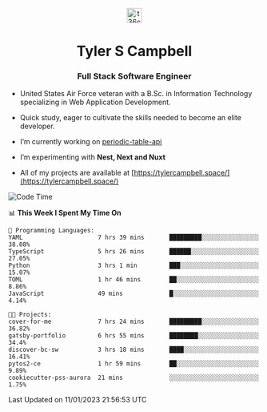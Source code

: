 <p align="center">
<a href="https://www.linkedin.com/in/t36campbell" target="blank"><img align="center" src="https://ik.imagekit.io/t36campbell/Portfolio/linkedin.png.original_m8bbGgPh6.png" alt="t36campbell" height="30" width="30" /></a>
</p>
<h1 align="center">Tyler S Campbell</h1>
<h3 align="center">Full Stack Software Engineer</h3>

* United States Air Force veteran with a B.Sc. in Information Technology specializing in Web Application Development. 

* Quick study, eager to cultivate the skills needed to become an elite developer.

* I’m currently working on [periodic-table-api](https://github.com/t36campbell/periodic-table-api)

* I’m experimenting with **Nest, Next and Nuxt**

* All of my projects are available at [https://tylercampbell.space/](https://tylercampbell.space/)

<!--START_SECTION:waka-->
![Code Time](http://img.shields.io/badge/Code%20Time-2%2C093%20hrs%2049%20mins-blue)

📊 **This Week I Spent My Time On** 

```text
💬 Programming Languages: 
YAML                     7 hrs 39 mins       █████████░░░░░░░░░░░░░░░░   38.08% 
TypeScript               5 hrs 26 mins       ██████░░░░░░░░░░░░░░░░░░░   27.05% 
Python                   3 hrs 1 min         ███░░░░░░░░░░░░░░░░░░░░░░   15.07% 
TOML                     1 hr 46 mins        ██░░░░░░░░░░░░░░░░░░░░░░░   8.86% 
JavaScript               49 mins             █░░░░░░░░░░░░░░░░░░░░░░░░   4.14%

🐱‍💻 Projects: 
cover-for-me             7 hrs 24 mins       █████████░░░░░░░░░░░░░░░░   36.82% 
gatsby-portfolio         6 hrs 55 mins       ████████░░░░░░░░░░░░░░░░░   34.4% 
discover-bc-sw           3 hrs 18 mins       ████░░░░░░░░░░░░░░░░░░░░░   16.41% 
pytos2-ce                1 hr 59 mins        ██░░░░░░░░░░░░░░░░░░░░░░░   9.89% 
cookiecutter-pss-aurora  21 mins             ░░░░░░░░░░░░░░░░░░░░░░░░░   1.75%

```


 Last Updated on 11/01/2023 21:56:53 UTC
<!--END_SECTION:waka-->
